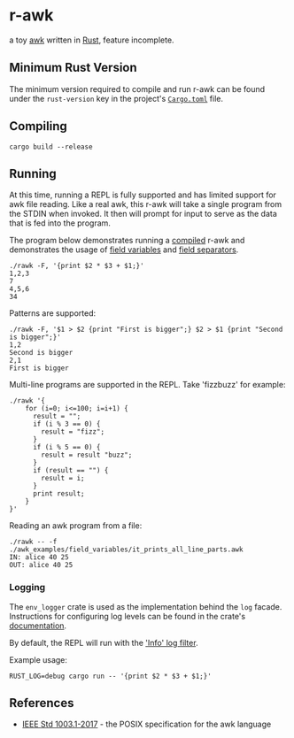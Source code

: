 # r-awk

a toy [awk](https://en.wikipedia.org/wiki/AWK) written in [Rust](https://www.rust-lang.org/), feature incomplete.

## Minimum Rust Version

The minimum version required to compile and run r-awk can be found under the `rust-version` key in the project's [`Cargo.toml`](./Cargo.toml) file.

## Compiling

```commandline
cargo build --release
```

## Running

At this time, running a REPL is fully supported and has limited support for awk file reading. 
Like a real awk, this r-awk will take a single program from the STDIN when invoked.
It then will prompt for input to serve as the data that is fed into the program.

The program below demonstrates running a [compiled](#compiling) r-awk and demonstrates the usage of 
[field variables](https://www.gnu.org/software/gawk/manual/gawk.html#Fields) and
[field separators](https://www.gnu.org/software/gawk/manual/html_node/Single-Character-Fields.html).

```commandline
./rawk -F, '{print $2 * $3 + $1;}'
1,2,3
7
4,5,6
34
```

Patterns are supported:
```commandline
./rawk -F, '$1 > $2 {print "First is bigger";} $2 > $1 {print "Second is bigger";}'
1,2
Second is bigger
2,1
First is bigger
```

Multi-line programs are supported in the REPL.
Take 'fizzbuzz' for example:
```
./rawk '{
    for (i=0; i<=100; i=i+1) {
      result = "";
      if (i % 3 == 0) { 
        result = "fizz";
      }
      if (i % 5 == 0) {
        result = result "buzz";
      }
      if (result == "") {
        result = i;
      }
      print result;
    }
}'
```

Reading an awk program from a file:
```commandline
./rawk -- -f ./awk_examples/field_variables/it_prints_all_line_parts.awk
IN: alice 40 25
OUT: alice 40 25
```

### Logging
The `env_logger` crate is used as the implementation behind the `log` facade.
Instructions for configuring log levels can be found in the crate's [documentation](https://docs.rs/env_logger/0.8.2/env_logger/).

By default, the REPL will run with the ['Info' log filter](https://docs.rs/env_logger/0.8.2/env_logger/struct.Builder.html).

Example usage:
```commandline
RUST_LOG=debug cargo run -- '{print $2 * $3 + $1;}'
```

## References
- [IEEE Std 1003.1-2017](https://pubs.opengroup.org/onlinepubs/9699919799/utilities/awk.html) - the POSIX specification for the awk language

